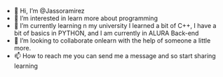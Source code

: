 - 👋 Hi, I’m @Jassoramirez
- 👀 I’m interested in learn more about programming
- 🌱 I’m currently learning n my university I learned a bit of C++, I have a bit of basics in PYTHON, and I am currently in ALURA Back-end
- 💞️ I’m looking to collaborate onlearn with the help of someone a little more.
- 📫 How to reach me you can send me a message and so start sharing learning

<!---
Jassoramirez/Jassoramirez is a ✨ special ✨ repository because its `README.md` (this file) appears on your GitHub profile.
You can click the Preview link to take a look at your changes.
--->
